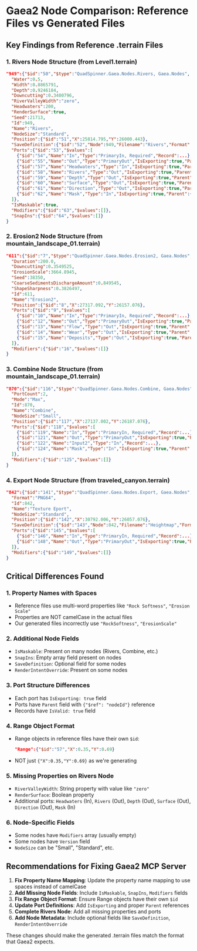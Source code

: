 # Gaea2 Node Comparison: Reference Files vs Generated Files

## Key Findings from Reference .terrain Files

### 1. Rivers Node Structure (from Level1.terrain)

```json
"949":{"$id":"50","$type":"QuadSpinner.Gaea.Nodes.Rivers, Gaea.Nodes",
  "Water":0.5,
  "Width":0.8865791,
  "Depth":0.9246184,
  "Downcutting":0.3400796,
  "RiverValleyWidth":"zero",
  "Headwaters":200,
  "RenderSurface":true,
  "Seed":21713,
  "Id":949,
  "Name":"Rivers",
  "NodeSize":"Standard",
  "Position":{"$id":"51","X":25814.795,"Y":26000.443},
  "SaveDefinition":{"$id":"52","Node":949,"Filename":"Rivers","Format":"EXR","IsEnabled":true},
  "Ports":{"$id":"53","$values":[
    {"$id":"54","Name":"In","Type":"PrimaryIn, Required","Record":...},
    {"$id":"55","Name":"Out","Type":"PrimaryOut","IsExporting":true,"Parent":{"$ref":"50"}},
    {"$id":"57","Name":"Headwaters","Type":"In","IsExporting":true,"Parent":{"$ref":"50"}},
    {"$id":"58","Name":"Rivers","Type":"Out","IsExporting":true,"Parent":{"$ref":"50"}},
    {"$id":"59","Name":"Depth","Type":"Out","IsExporting":true,"Parent":{"$ref":"50"}},
    {"$id":"60","Name":"Surface","Type":"Out","IsExporting":true,"Parent":{"$ref":"50"}},
    {"$id":"61","Name":"Direction","Type":"Out","IsExporting":true,"Parent":{"$ref":"50"}},
    {"$id":"62","Name":"Mask","Type":"In","IsExporting":true,"Parent":{"$ref":"50"}}
  ]},
  "IsMaskable":true,
  "Modifiers":{"$id":"63","$values":[]},
  "SnapIns":{"$id":"64","$values":[]}
}
```

### 2. Erosion2 Node Structure (from mountain_landscape_01.terrain)

```json
"611":{"$id":"7","$type":"QuadSpinner.Gaea.Nodes.Erosion2, Gaea.Nodes",
  "Duration":200.0,
  "Downcutting":0.3549525,
  "ErosionScale":3664.8945,
  "Seed":38350,
  "CoarseSedimentsDischargeAmount":0.849545,
  "ShapeSharpness":0.3826497,
  "Id":611,
  "Name":"Erosion2",
  "Position":{"$id":"8","X":27317.092,"Y":26157.076},
  "Ports":{"$id":"9","$values":[
    {"$id":"10","Name":"In","Type":"PrimaryIn, Required","Record":...},
    {"$id":"12","Name":"Out","Type":"PrimaryOut","IsExporting":true,"Parent":{"$ref":"7"}},
    {"$id":"13","Name":"Flow","Type":"Out","IsExporting":true,"Parent":{"$ref":"7"}},
    {"$id":"14","Name":"Wear","Type":"Out","IsExporting":true,"Parent":{"$ref":"7"}},
    {"$id":"15","Name":"Deposits","Type":"Out","IsExporting":true,"Parent":{"$ref":"7"}}
  ]},
  "Modifiers":{"$id":"16","$values":[]}
}
```

### 3. Combine Node Structure (from mountain_landscape_01.terrain)

```json
"870":{"$id":"116","$type":"QuadSpinner.Gaea.Nodes.Combine, Gaea.Nodes",
  "PortCount":2,
  "Mode":"Max",
  "Id":870,
  "Name":"Combine",
  "NodeSize":"Small",
  "Position":{"$id":"117","X":27137.002,"Y":26187.076},
  "Ports":{"$id":"118","$values":[
    {"$id":"119","Name":"In","Type":"PrimaryIn, Required","Record":...},
    {"$id":"121","Name":"Out","Type":"PrimaryOut","IsExporting":true,"Parent":{"$ref":"116"}},
    {"$id":"122","Name":"Input2","Type":"In","Record":...},
    {"$id":"124","Name":"Mask","Type":"In","IsExporting":true,"Parent":{"$ref":"116"}}
  ]},
  "Modifiers":{"$id":"125","$values":[]}
}
```

### 4. Export Node Structure (from traveled_canyon.terrain)

```json
"842":{"$id":"141","$type":"QuadSpinner.Gaea.Nodes.Export, Gaea.Nodes",
  "Format":"PNG64",
  "Id":842,
  "Name":"Texture Eport",
  "NodeSize":"Standard",
  "Position":{"$id":"142","X":30792.006,"Y":26057.076},
  "SaveDefinition":{"$id":"143","Node":842,"Filename":"Heightmap","Format":"EXR","IsEnabled":true,"DisabledInProfiles":{"$id":"144","$values":[]}},
  "Ports":{"$id":"145","$values":[
    {"$id":"146","Name":"In","Type":"PrimaryIn, Required","Record":...},
    {"$id":"148","Name":"Out","Type":"PrimaryOut","IsExporting":true,"Parent":{"$ref":"141"}}
  ]},
  "Modifiers":{"$id":"149","$values":[]}
}
```

## Critical Differences Found

### 1. **Property Names with Spaces**
- Reference files use multi-word properties like `"Rock Softness"`, `"Erosion Scale"`
- Properties are NOT camelCase in the actual files
- Our generated files incorrectly use `"RockSoftness"`, `"ErosionScale"`

### 2. **Additional Node Fields**
- `IsMaskable`: Present on many nodes (Rivers, Combine, etc.)
- `SnapIns`: Empty array field present on nodes
- `SaveDefinition`: Optional field for some nodes
- `RenderIntentOverride`: Present on some nodes

### 3. **Port Structure Differences**
- Each port has `IsExporting: true` field
- Ports have `Parent` field with `{"$ref": "nodeId"}` reference
- Records have `IsValid: true` field

### 4. **Range Object Format**
- Range objects in reference files have their own `$id`:
  ```json
  "Range":{"$id":"57","X":0.35,"Y":0.69}
  ```
- NOT just `{"X":0.35,"Y":0.69}` as we're generating

### 5. **Missing Properties on Rivers Node**
- `RiverValleyWidth`: String property with value like `"zero"`
- `RenderSurface`: Boolean property
- Additional ports: `Headwaters` (In), `Rivers` (Out), `Depth` (Out), `Surface` (Out), `Direction` (Out), `Mask` (In)

### 6. **Node-Specific Fields**
- Some nodes have `Modifiers` array (usually empty)
- Some nodes have `Version` field
- `NodeSize` can be "Small", "Standard", etc.

## Recommendations for Fixing Gaea2 MCP Server

1. **Fix Property Name Mapping**: Update the property name mapping to use spaces instead of camelCase
2. **Add Missing Node Fields**: Include `IsMaskable`, `SnapIns`, `Modifiers` fields
3. **Fix Range Object Format**: Ensure Range objects have their own `$id`
4. **Update Port Definitions**: Add `IsExporting` and proper `Parent` references
5. **Complete Rivers Node**: Add all missing properties and ports
6. **Add Node Metadata**: Include optional fields like `SaveDefinition`, `RenderIntentOverride`

These changes should make the generated .terrain files match the format that Gaea2 expects.
